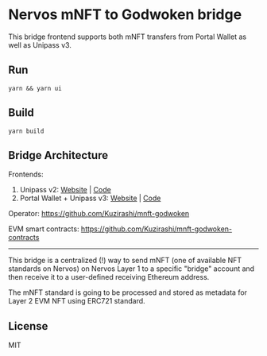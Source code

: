 # Nervos mNFT to Godwoken bridge

This bridge frontend supports both mNFT transfers from Portal Wallet as well as Unipass v3.

## Run

```
yarn && yarn ui
```

## Build

```
yarn build
```

## Bridge Architecture

Frontends:
1. Unipass v2: [Website](https://mnft.nervosdao.community/) | [Code](https://github.com/Kuzirashi/mnft-bridge-frontend)
2. Portal Wallet + Unipass v3: [Website](https://mnft-pw.nervosdao.community) | [Code](https://github.com/Kuzirashi/mnft-bridge-frontend-react)

Operator: https://github.com/Kuzirashi/mnft-godwoken

EVM smart contracts: https://github.com/Kuzirashi/mnft-godwoken-contracts

---

This bridge is a centralized (!) way to send mNFT (one of available NFT standards on Nervos) on Nervos Layer 1 to a specific "bridge" account and then receive it to a user-defined receiving Ethereum address.

The mNFT standard is going to be processed and stored as metadata for Layer 2 EVM NFT using ERC721 standard.

## License

MIT